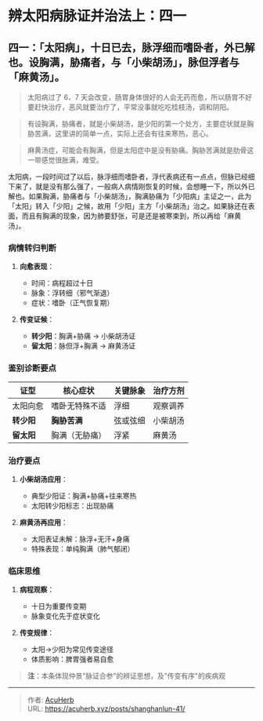 # 辨太阳病脉证并治法上：四一


## 四一：「太阳病」，十日已去，脉浮细而嗜卧者，外已解也。设胸满，胁痛者，与「小柴胡汤」，脉但浮者与「麻黄汤」。

<!--more-->

> 太阳病过了 6、7 天会改变，肠胃身体很好的人会无药而愈，所以肠胃不好要赶快治疗，恶风就要治疗了，平常没事就吃吃桂枝汤，调和阴阳。

> 有设胸满，胁痛者，就是小柴胡汤，是少阳的第一个处方，主要症状就是胸胁苦满，这里讲的简单一点，实际上还会有往来寒热，恶心。

> 麻黄汤症，可能会有胸满，但是太阳症中是没有胁痛。胸胁苦满就是肋骨这一带感觉很胀满，难受。

太阳病，一段时间过了以后，脉浮细而嗜卧者，浮代表病还有一点点，但脉已经细下来了，就是没有那么强了，一般病人病情刚恢复的时候，会想睡一下，所以外已解也。如果胸满，胁痛者与「小柴胡汤」，胸满胁痛为「少阳病」主证之一，此为「太阳」转入「少阳」之候，故用「少阳」主方「小柴胡汤」治之。如果脉还在表面，而且有胸满的现象，因为肺要舒张，可是还是被寒束到，所以再给「麻黄汤」。

### 病情转归判断
1. **向愈表现**：
   - 时间：病程超过十日
   - 脉象：浮转细（邪气渐退）
   - 症状：嗜卧（正气恢复期）

2. **传变证候**：
   - **转少阳**：胸满+胁痛 → 小柴胡汤证
   - **留太阳**：脉但浮+胸满 → 麻黄汤证

### 鉴别诊断要点
| 证型       | 核心症状               | 关键脉象   | 治疗方剂   |
|------------|------------------------|------------|------------|
| 太阳向愈   | 嗜卧无特殊不适        | 浮细       | 观察调养   |
| **转少阳** | **胸胁苦满**          | 弦或弦细   | 小柴胡汤   |
| **留太阳** | 胸满（无胁痛）        | 浮紧       | 麻黄汤     |

### 治疗要点
1. **小柴胡汤应用**：
   - 典型少阳证：胸满+胁痛+往来寒热
   - 太阳转少阳标志：出现胁痛

2. **麻黄汤再应用**：
   - 太阳表证未解：脉浮+无汗+身痛
   - 特殊表现：单纯胸满（肺气郁闭）

### 临床思维
1. **病程观察**：
   - 十日为重要传变期
   - 脉象变化先于症状变化

2. **传变规律**：
   - 太阳→少阳为常见传变途径
   - 体质影响：脾胃强者易自愈

> **注**：本条体现仲景"脉证合参"的辨证思想，及"传变有序"的疾病观


---

> 作者: [AcuHerb](https://acuherb.xyz)  
> URL: https://acuherb.xyz/posts/shanghanlun-41/  

